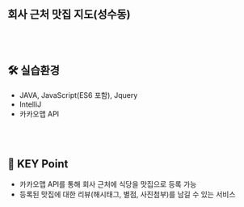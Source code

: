 ## 회사 근처 맛집 지도(성수동)

<br></br>
## 🛠️ 실습환경

- JAVA, JavaScript(ES6 포함), Jquery
- IntelliJ
- 카카오맵 API
  
<br></br>
## 🔑 KEY Point
  - 카카오맵 API를 통해 회사 근처에 식당을 맛집으로 등록 가능
  - 등록된 맛집에 대한 리뷰(해시태그, 별점, 사진첨부)를 남길 수 있는 서비스

  
